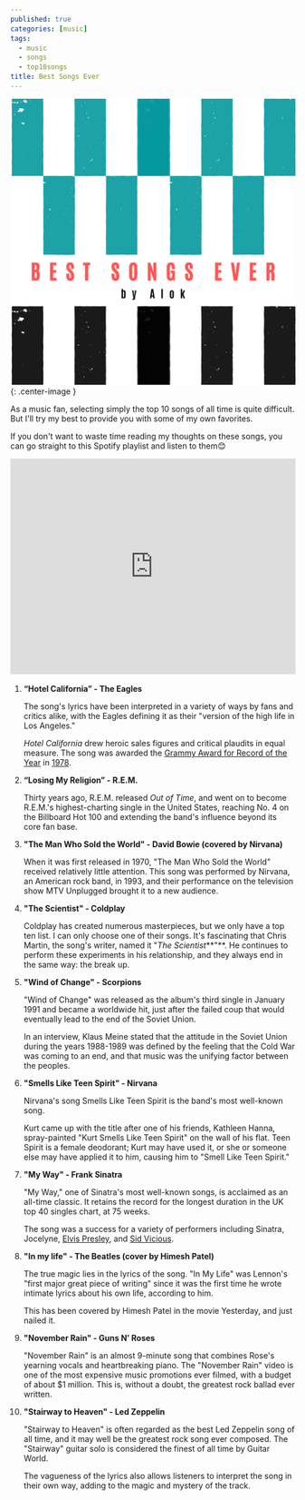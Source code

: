 ```yaml
---
published: true
categories: [music]
tags:
  - music
  - songs
  - top10songs
title: Best Songs Ever
---
```


![](/assets/images/best-songs-ever.png?raw=true){: .center-image }


As a music fan, selecting simply the top 10 songs of all time is quite difficult. But I'll try my best to provide you with some of my own favorites.

If you don't want to waste time reading my thoughts on these songs, you can go straight to this Spotify playlist and listen to them😊
<iframe src="https://open.spotify.com/embed/playlist/1pF8aTF1NZKp4Srllvxm7O?utm_source=generator" width="100%" height="380" frameBorder="0" allowfullscreen="" allow="autoplay; clipboard-write; encrypted-media; fullscreen; picture-in-picture"></iframe>

1. **“Hotel California” - The Eagles**
    
    The song's lyrics have been interpreted in a variety of ways by fans and critics alike, with the Eagles defining it as their "version of the high life in Los Angeles."
    
    *Hotel California* drew heroic sales figures and critical plaudits in equal measure. The song was awarded the [Grammy Award for Record of the Year](https://en.wikipedia.org/wiki/Grammy_Award_for_Record_of_the_Year) in [1978](https://en.wikipedia.org/wiki/20th_Annual_Grammy_Awards).
    

1. **“Losing My Religion” - R.E.M.**
    
    Thirty years ago, R.E.M. released *Out of Time*, and went on to become R.E.M.'s highest-charting single in the United States, reaching No. 4 on the Billboard Hot 100 and extending the band's influence beyond its core fan base.
    

1. **"The Man Who Sold the World" - David Bowie (covered by Nirvana)** 
    
    When it was first released in 1970, "The Man Who Sold the World" received relatively little attention.
    This song was performed by Nirvana, an American rock band, in 1993, and their performance on the television show MTV Unplugged brought it to a new audience.
    

1. **"The Scientist" - Coldplay** 
    
    Coldplay has created numerous masterpieces, but we only have a top ten list. I can only choose one of their songs.
    It's fascinating that Chris Martin, the song's writer, named it "*The Scientist***"**. He continues to perform these experiments in his relationship, and they always end in the same way: the break up.
    

1. **"Wind of Change" - Scorpions**
    
    "Wind of Change" was released as the album's third single in January 1991 and became a worldwide hit, just after the failed coup that would eventually lead to the end of the Soviet Union.
    
    In an interview, Klaus Meine stated that the attitude in the Soviet Union during the years 1988-1989 was defined by the feeling that the Cold War was coming to an end, and that music was the unifying factor between the peoples.
    

5.  **"Smells Like Teen Spirit" - Nirvana**

    Nirvana's song Smells Like Teen Spirit is the band's most well-known song.

    Kurt came up with the title after one of his friends, Kathleen Hanna, spray-painted "Kurt Smells Like Teen Spirit" on the wall of his flat. Teen Spirit is a female deodorant; Kurt may have used it, or she or someone else may have applied it to him, causing him to "Smell Like Teen Spirit."

1. **"My Way" - Frank Sinatra**
    
    "My Way," one of Sinatra's most well-known songs, is acclaimed as an all-time classic. It retains the record for the longest duration in the UK top 40 singles chart, at 75 weeks.
    
    The song was a success for a variety of performers including Sinatra, Jocelyne, [Elvis Presley](https://en.wikipedia.org/wiki/Elvis_Presley), and [Sid Vicious](https://en.wikipedia.org/wiki/Sid_Vicious).
    

3. **"In my life" - The Beatles (cover by Himesh Patel)**

    The true magic lies in the lyrics of the song. "In My Life" was Lennon's "first major great piece of writing" since it was the first time he wrote intimate lyrics about his own life, according to him.

    This has been covered by Himesh Patel in the movie Yesterday, and just nailed it.

1. **"November Rain" - Guns N’ Roses**
    
    "November Rain" is an almost 9-minute song that combines Rose's yearning vocals and heartbreaking piano.
    The "November Rain" video is one of the most expensive music promotions ever filmed, with a budget of about $1 million.
    This is, without a doubt, the greatest rock ballad ever written.
    

1. **"Stairway to Heaven" - Led Zeppelin**

    "Stairway to Heaven" is often regarded as the best Led Zeppelin song of all time, and it may well be the greatest rock song ever composed. The "Stairway" guitar solo is considered the finest of all time by Guitar World.

    The vagueness of the lyrics also allows listeners to interpret the song in their own way, adding to the magic and mystery of the track.